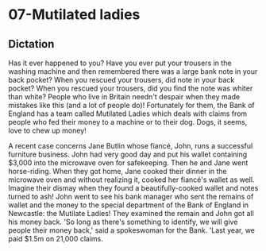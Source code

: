 # 07-Mutilated ladies

## Dictation

Has it ever happened to you? Have you ever put your trousers in the washing machine and then remembered there was a large bank note in your back pocket? When you rescued your trousers, did note in your back pocket? When you rescued your trousers, did you find the note was whiter than white? People who live in Britain needn't despair when they made mistakes like this (and a lot of people do)! Fortunately for them, the Bank of England has a team called Mutilated Ladies which deals with claims from people who fed their money to a machine or to their dog. Dogs, it seems, love to chew up money!

A recent case concerns Jane Butlin whose fiancé, John, runs a successful furniture business. John had very good day and put his wallet containing $3,000 into the microwave oven for safekeeping. Then he and Jane went horse-riding. When they got home, Jane cooked their dinner in the microwave oven and without realizing it, cooked her fiancé's wallet as well. Imagine their dismay when they found a beautifully-cooked wallet and notes turned to ash! John went to see his bank manager who sent the remains of wallet and the money to the special department of the Bank of England in Newcastle: the Mutilate Ladies! They examined the remain and John got all his money back. 'So long as there's something to identify, we will give people their money back,' said a spokeswoman for the Bank. 'Last year, we paid $1.5m on 21,000 claims.